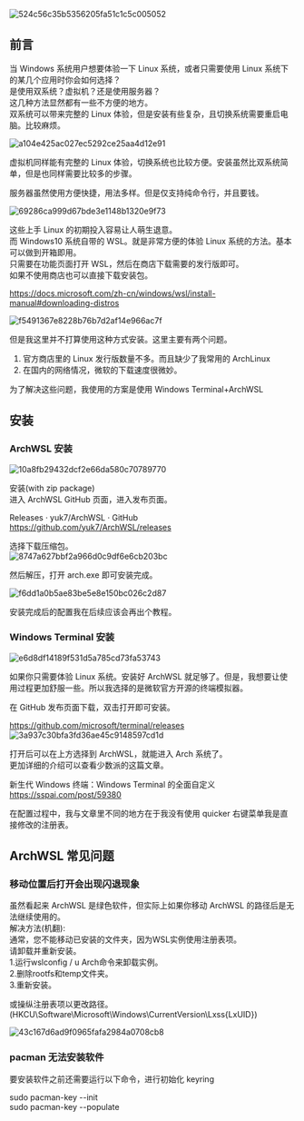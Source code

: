 
![524c56c35b5356205fa51c1c5c005052](https://user-images.githubusercontent.com/11361630/131866961-5228f62b-bec4-481c-abc6-e0d7155900a8.jpg)

## 前言
当 Windows 系统用户想要体验一下 Linux 系统，或者只需要使用 Linux 系统下的某几个应用时你会如何选择？  
是使用双系统？虚拟机？还是使用服务器？  
这几种方法显然都有一些不方便的地方。  
双系统可以带来完整的 Linux 体验，但是安装有些复杂，且切换系统需要重启电脑。比较麻烦。  

![a104e425ac027ec5292ce25aa4d12e91](https://user-images.githubusercontent.com/11361630/131867122-d34e1b61-7a19-46bd-9c3d-95837fbf7f6c.jpg)  

虚拟机同样能有完整的 Linux 体验，切换系统也比较方便。安装虽然比双系统简单，但是也同样需要比较多的步骤。  

服务器虽然使用方便快捷，用法多样。但是仅支持纯命令行，并且要钱。  

![69286ca999d67bde3e1148b1320e9f73](https://user-images.githubusercontent.com/11361630/131870023-8e4a412b-bb23-4345-a266-30c38b213971.png)

这些上手 Linux 的初期投入容易让人萌生退意。  
而 Windows10 系统自带的 WSL。就是非常方便的体验 Linux 系统的方法。基本可以做到开箱即用。  
只需要在功能页面打开 WSL，然后在商店下载需要的发行版即可。  
如果不使用商店也可以直接下载安装包。  

<https://docs.microsoft.com/zh-cn/windows/wsl/install-manual#downloading-distros>

![f5491367e8228b76b7d2af14e966ac7f](https://user-images.githubusercontent.com/11361630/131870106-f3804f94-6481-489a-8d13-51a2fe44e182.png)

但是我这里并不打算使用这种方式安装。这里主要有两个问题。  
1. 官方商店里的 Linux 发行版数量不多。而且缺少了我常用的 ArchLinux  
2. 在国内的网络情况，微软的下载速度很微妙。  

为了解决这些问题，我使用的方案是使用 Windows Terminal+ArchWSL  

## 安装

### ArchWSL 安装

![10a8fb29432dcf2e66da580c70789770](https://user-images.githubusercontent.com/11361630/131870192-d0d71367-0483-43b2-8022-fc13bb6ec2d4.png)

安装(with zip package)  
进入 ArchWSL GitHub 页面，进入发布页面。  

Releases · yuk7/ArchWSL · GitHub  
<https://github.com/yuk7/ArchWSL/releases>

选择下载压缩包。  
![8747a627bbf2a966d0c9df6e6cb203bc](https://user-images.githubusercontent.com/11361630/131870273-20d411bd-ae34-4e5b-91e3-1a054546ee68.png)

然后解压，打开 arch.exe 即可安装完成。  

![f6dd1a0b5ae83be5e8e150bc026c2d87](https://user-images.githubusercontent.com/11361630/131870322-e94e8a1a-4a18-4195-b03f-66521edc4ada.jpg)

安装完成后的配置我在后续应该会再出个教程。  

### Windows Terminal 安装

![e6d8df14189f531d5a785cd73fa53743](https://user-images.githubusercontent.com/11361630/131870408-48b91d5f-0278-4001-8a70-26dbfc2f362b.png)

如果你只需要体验 Linux 系统。安装好 ArchWSL 就足够了。但是，我想要让使用过程更加舒服一些。所以我选择的是微软官方开源的终端模拟器。  

在 GitHub 发布页面下载，双击打开即可安装。  

<https://github.com/microsoft/terminal/releases>
![3a937c30bfa3fd36ae45c9148597cd1d](https://user-images.githubusercontent.com/11361630/131870474-65c5201a-c0f2-4aee-89da-717b703b55a1.png)

打开后可以在上方选择到 ArchWSL，就能进入 Arch 系统了。  
更加详细的介绍可以查看少数派的这篇文章。  

新生代 Windows 终端：Windows Terminal 的全面自定义  
<https://sspai.com/post/59380>

在配置过程中，我与文章里不同的地方在于我没有使用 quicker 右键菜单我是直接修改的注册表。  

## ArchWSL 常见问题
### 移动位置后打开会出现闪退现象

虽然看起来 ArchWSL 是绿色软件，但实际上如果你移动 ArchWSL 的路径后是无法继续使用的。  
解决方法(机翻):  
通常，您不能移动已安装的文件夹，因为WSL实例使用注册表项。  
请卸载并重新安装。  
1.运行wslconfig / u Arch命令来卸载实例。  
2.删除rootfs和temp文件夹。  
3.重新安装。  

或操纵注册表项以更改路径。(HKCU\Software\Microsoft\Windows\CurrentVersion\Lxss{LxUID})  

![43c167d6ad9f0965fafa2984a0708cb8](https://user-images.githubusercontent.com/11361630/131870688-1d73ad0a-c1ba-4c89-8c69-7329aa4446c2.png)

### pacman 无法安装软件

要安装软件之前还需要运行以下命令，进行初始化 keyring  

sudo pacman-key --init  
sudo pacman-key --populate  